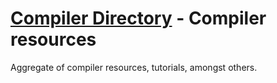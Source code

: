 # [Compiler Directory](https://compiler.directory) - Compiler resources
Aggregate of compiler resources, tutorials, amongst others.
